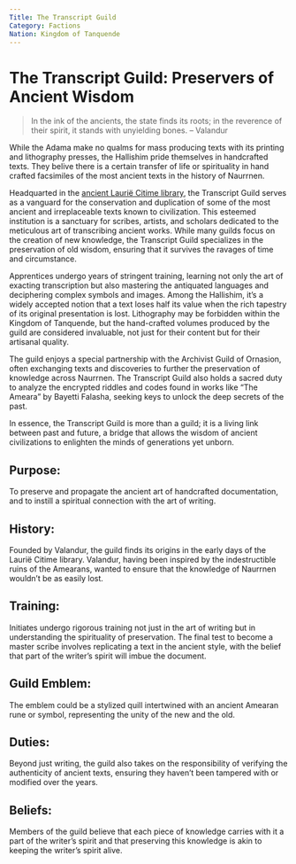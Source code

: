 ```yaml
---
Title: The Transcript Guild
Category: Factions
Nation: Kingdom of Tanquende
---
```


# The Transcript Guild: Preservers of Ancient Wisdom

> In the ink of the ancients, the state finds its roots; in the reverence of their spirit, it stands with unyielding bones. &#x2013; Valandur

While the Adama make no qualms for mass producing texts with its printing and lithography presses, the Hallishim pride themselves in handcrafted texts. They belive there is a certain transfer of life or spirituality in hand crafted facsimiles of the most ancient texts in the history of Naurrnen.

Headquarted in the [ancient Laurië Citime library](../Places/laurie-citime.md), the Transcript Guild serves as a vanguard for the conservation and duplication of some of the most ancient and irreplaceable texts known to civilization. This esteemed institution is a sanctuary for scribes, artists, and scholars dedicated to the meticulous art of transcribing ancient works. While many guilds focus on the creation of new knowledge, the Transcript Guild specializes in the preservation of old wisdom, ensuring that it survives the ravages of time and circumstance.

Apprentices undergo years of stringent training, learning not only the art of exacting transcription but also mastering the antiquated languages and deciphering complex symbols and images. Among the Hallishim, it&rsquo;s a widely accepted notion that a text loses half its value when the rich tapestry of its original presentation is lost. Lithography may be forbidden within the Kingdom of Tanquende, but the hand-crafted volumes produced by the guild are considered invaluable, not just for their content but for their artisanal quality.

The guild enjoys a special partnership with the Archivist Guild of Ornasion, often exchanging texts and discoveries to further the preservation of knowledge across Naurrnen. The Transcript Guild also holds a sacred duty to analyze the encrypted riddles and codes found in works like &ldquo;The Ameara&rdquo; by Bayetti Falasha, seeking keys to unlock the deep secrets of the past.

In essence, the Transcript Guild is more than a guild; it is a living link between past and future, a bridge that allows the wisdom of ancient civilizations to enlighten the minds of generations yet unborn.


<a id="org9ca5f51"></a>

## Purpose:

To preserve and propagate the ancient art of handcrafted documentation, and to instill a spiritual connection with the art of writing.


<a id="orgd637d87"></a>

## History:

Founded by Valandur, the guild finds its origins in the early days of the Laurië Citime library. Valandur, having been inspired by the indestructible ruins of the Amearans, wanted to ensure that the knowledge of Naurrnen wouldn&rsquo;t be as easily lost.


<a id="org2a513f2"></a>

## Training:

Initiates undergo rigorous training not just in the art of writing but in understanding the spirituality of preservation. The final test to become a master scribe involves replicating a text in the ancient style, with the belief that part of the writer&rsquo;s spirit will imbue the document.


<a id="org4c936b9"></a>

## Guild Emblem:

The emblem could be a stylized quill intertwined with an ancient Amearan rune or symbol, representing the unity of the new and the old.


<a id="org115711e"></a>

## Duties:

Beyond just writing, the guild also takes on the responsibility of verifying the authenticity of ancient texts, ensuring they haven&rsquo;t been tampered with or modified over the years.


<a id="orgd1e78b8"></a>

## Beliefs:

Members of the guild believe that each piece of knowledge carries with it a part of the writer&rsquo;s spirit and that preserving this knowledge is akin to keeping the writer&rsquo;s spirit alive.

